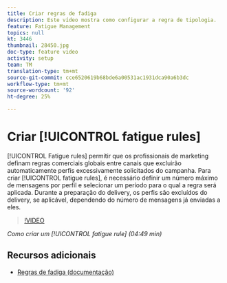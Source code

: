 ```yaml
---
title: Criar regras de fadiga
description: Este vídeo mostra como configurar a regra de tipologia.
feature: Fatigue Management
topics: null
kt: 3446
thumbnail: 28450.jpg
doc-type: feature video
activity: setup
team: TM
translation-type: tm+mt
source-git-commit: cce6520619b68bde6a00531ac1931dca90a6b3dc
workflow-type: tm+mt
source-wordcount: '92'
ht-degree: 25%

---
```



# Criar [!UICONTROL fatigue rules]

[!UICONTROL Fatigue rules] permitir que os profissionais de marketing definam regras comerciais globais entre canais que excluirão automaticamente perfis excessivamente solicitados do campanha.
Para criar [!UICONTROL fatigue rules], é necessário definir um número máximo de mensagens por perfil e selecionar um período para o qual a regra será aplicada. Durante a preparação do delivery, os perfis são excluídos do delivery, se aplicável, dependendo do número de mensagens já enviadas a eles.

>[!VIDEO](https://video.tv.adobe.com/v/28450?quality=12)

*Como criar um  [!UICONTROL fatigue rule] (04:49 min)*

## Recursos adicionais

* [Regras de fadiga (documentação)](https://experienceleague.adobe.com/docs/campaign-standard/using/testing-and-sending/working-with-typology-rules/fatigue-rules.html)
